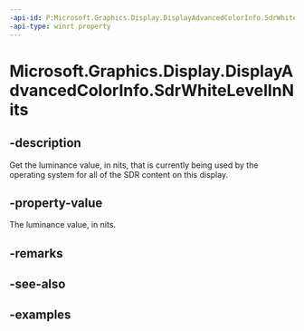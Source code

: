 ```yaml
---
-api-id: P:Microsoft.Graphics.Display.DisplayAdvancedColorInfo.SdrWhiteLevelInNits
-api-type: winrt property
---
```


# Microsoft.Graphics.Display.DisplayAdvancedColorInfo.SdrWhiteLevelInNits

<!--
public double SdrWhiteLevelInNits { get; }
-->

## -description

Get the luminance value, in nits, that is currently being used by the operating system for all of the SDR content on this display.

## -property-value

The luminance value, in nits.

## -remarks

## -see-also

## -examples
